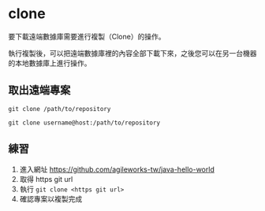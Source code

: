 # clone

要下載遠端數據庫需要進行複製（Clone）的操作。

執行複製後，可以把遠端數據庫裡的內容全部下載下來，之後您可以在另一台機器的本地數據庫上進行操作。

## 取出遠端專案

`git clone /path/to/repository`

`git clone username@host:/path/to/repository`


## 練習

1. 進入網址 <https://github.com/agileworks-tw/java-hello-world>
2. 取得 https git url
3. 執行 `git clone <https git url>`
4. 確認專案以複製完成
